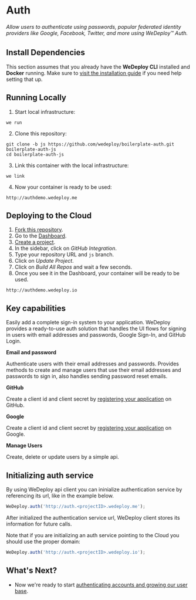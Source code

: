 # Auth

###### Allow users to authenticate using passwords, popular federated identity providers like Google, Facebook, Twitter, and more using *WeDeploy™ Auth*.

<!-- <article id="install-dependencies"> -->

## Install Dependencies

This section assumes that you already have the **WeDeploy CLI** installed and **Docker** running. Make sure to [visit the installation guide](/docs/intro/using-the-cli.html) if you need help setting that up.

<!-- </article> -->

<!-- <article id="running-locally"> -->

## Running Locally

1. Start local infrastructure:

  ```text
we run
  ```

2. Clone this repository:

  ```text
git clone -b js https://github.com/wedeploy/boilerplate-auth.git boilerplate-auth-js
cd boilerplate-auth-js
  ```

3. Link this container with the local infrastructure:

  ```text
we link
  ```

4. Now your container is ready to be used:

  ```text
http://authdemo.wedeploy.me
  ```

<!-- </article> -->

<!-- <article id="deploying-to-the-cloud"> -->

## Deploying to the Cloud

1. [Fork this repository](https://github.com/wedeploy/boilerplate-auth/fork).
2. Go to the [Dashboard](http://dashboard.wedeploy.io).
3. [Create a project](http://dashboard.wedeploy.io/projects/create).
4. In the sidebar, click on *GitHub Integration*.
5. Type your repository URL and `js` branch.
6. Click on *Update Project*.
7. Click on *Build All Repos* and wait a few seconds.
8. Once you see it in the Dashboard, your container will be ready to be used.

  ```text
http://authdemo.wedeploy.io
  ```

<!-- </article> -->

<!-- <article id="key-capabilities"> -->

## Key capabilities

Easily add a complete sign-in system to your application. WeDeploy provides a ready-to-use auth solution that handles the UI flows for signing in users with email addresses and passwords, Google Sign-In, and GitHub Login.


**Email and password**

Authenticate users with their email addresses and passwords. Provides methods to create and manage users that use their email addresses and passwords to sign in, also handles sending password reset emails.

**GitHub**

Create a client id and client secret by [registering your application](https://github.com/settings/applications/new) on GitHub.

**Google**

Create a client id and client secret by [registering your application](https://developers.google.com/youtube/registering_an_application) on Google. 

**Manage Users**

Create, delete or update users by a simple api.

<!-- </article> -->

<!-- <article id="initializing-auth"> -->

## Initializing auth service

By using WeDeploy api client you can ininialize authentication service by referencing its url, like in the example below.

```js
WeDeploy.auth('http://auth.<projectID>.wedeploy.me');
```

After initialized the authentication service url, WeDeploy client stores its information for future calls.

Note that if you are initializing an auth service pointing to the Cloud you should use the proper domain:

```js
WeDeploy.auth('http://auth.<projectID>.wedeploy.io');
```

<!-- </article> -->

## What's Next?

* Now we're ready to start [authenticating accounts and growing our user base](/docs/auth/sign-in-with-github.html).
